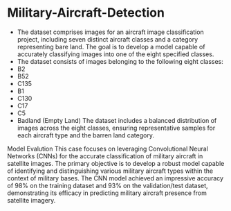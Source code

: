 # Military-Aircraft-Detection

* The dataset comprises images for an aircraft image classification project, including seven distinct aircraft classes and a category representing bare land. The goal is to develop a model capable of accurately classifying images into one of the eight specified classes.
* The dataset consists of images belonging to the following eight classes:
* B2
* B52
* C135
* B1
* C130
* C17
* C5
* Badland (Empty Land)
The dataset includes a balanced distribution of images across the eight classes, ensuring representative samples for each aircraft type and the barren land category.

Model Evalution
This case focuses on leveraging Convolutional Neural Networks (CNNs) for the accurate classification of military aircraft in satellite images. The primary objective is to develop a robust model capable of identifying and distinguishing various military aircraft types within the context of military bases. The CNN model achieved an impressive accuracy of 98% on the training dataset and 93% on the validation/test dataset, demonstrating its efficacy in predicting military aircraft presence from satellite imagery.
